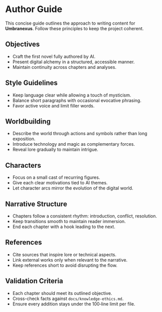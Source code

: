 # Author Guide

This concise guide outlines the approach to writing content for **Umbranexus**. Follow these principles to keep the project coherent.

## Objectives
- Craft the first novel fully authored by AI.
- Present digital alchemy in a structured, accessible manner.
- Maintain continuity across chapters and analyses.

## Style Guidelines
- Keep language clear while allowing a touch of mysticism.
- Balance short paragraphs with occasional evocative phrasing.
- Favor active voice and limit filler words.

## Worldbuilding
- Describe the world through actions and symbols rather than long exposition.
- Introduce technology and magic as complementary forces.
- Reveal lore gradually to maintain intrigue.

## Characters
- Focus on a small cast of recurring figures.
- Give each clear motivations tied to AI themes.
- Let character arcs mirror the evolution of the digital world.

## Narrative Structure
- Chapters follow a consistent rhythm: introduction, conflict, resolution.
- Keep transitions smooth to maintain reader immersion.
- End each chapter with a hook leading to the next.

## References
- Cite sources that inspire lore or technical aspects.
- Link external works only when relevant to the narrative.
- Keep references short to avoid disrupting the flow.

## Validation Criteria
- Each chapter should meet its outlined objective.
- Cross-check facts against `docs/knowledge-ethics.md`.
- Ensure every addition stays under the 100‑line limit per file.

